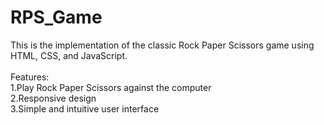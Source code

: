 # RPS_Game

This is the implementation of the classic Rock Paper Scissors game using HTML, CSS, and JavaScript.
<br>
<br>
Features:
<br>
1.Play Rock Paper Scissors against the computer<br>
2.Responsive design<br>
3.Simple and intuitive user interface<br>

